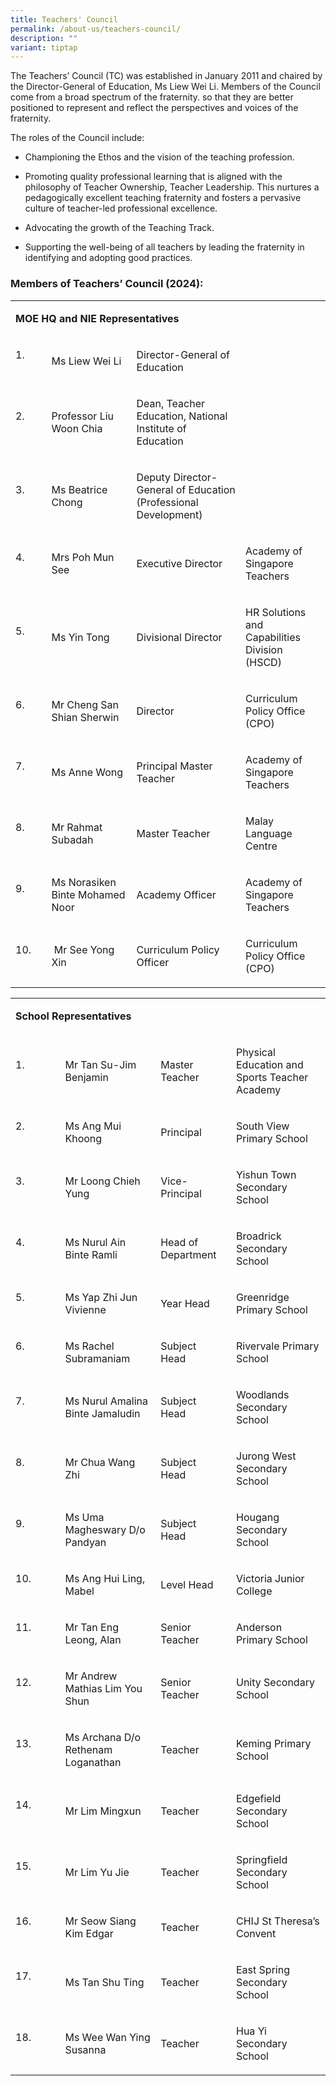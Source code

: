 ```yaml
---
title: Teachers' Council
permalink: /about-us/teachers-council/
description: ""
variant: tiptap
---
```

<p>The Teachers’ Council (TC) was established in January 2011 and chaired
by the Director-General of Education, Ms Liew Wei Li. Members of the Council
come from a broad spectrum of the fraternity. so that they are better positioned
to represent and reflect the perspectives and voices of the fraternity.</p>
<p>The roles of the Council include:</p>
<ul data-tight="true" class="tight">
<li>
<p>Championing the Ethos and the vision of the teaching profession.</p>
</li>
<li>
<p>Promoting quality professional learning that is aligned with the philosophy
of Teacher Ownership, Teacher Leadership. This nurtures a pedagogically
excellent teaching fraternity and fosters a pervasive culture of teacher-led
professional excellence.</p>
</li>
<li>
<p>Advocating the growth of the Teaching Track.</p>
</li>
<li>
<p>Supporting the well-being of all teachers by leading the fraternity in
identifying and adopting good practices.</p>
</li>
</ul>
<h3>Members of Teachers’ Council (2024):</h3>
<table style="minWidth: 100px">
<colgroup>
<col>
<col>
<col>
<col>
</colgroup>
<tbody>
<tr>
<td rowspan="1" colspan="4">
<p><strong>MOE HQ and NIE Representatives</strong>
</p>
</td>
</tr>
<tr>
<td rowspan="1" colspan="1">
<p>1.&nbsp;&nbsp;&nbsp;&nbsp;&nbsp;&nbsp; &nbsp;</p>
</td>
<td rowspan="1" colspan="1">
<p>Ms Liew Wei Li&nbsp;</p>
</td>
<td rowspan="1" colspan="1">
<p>Director-General of Education</p>
</td>
<td rowspan="1" colspan="1">
<p>&nbsp;</p>
</td>
</tr>
<tr>
<td rowspan="1" colspan="1">
<p>2.&nbsp;&nbsp;&nbsp;&nbsp;&nbsp;&nbsp; &nbsp;</p>
</td>
<td rowspan="1" colspan="1">
<p>Professor&nbsp;Liu Woon Chia</p>
</td>
<td rowspan="1" colspan="1">
<p>Dean, Teacher Education, National Institute of Education&nbsp;&nbsp;</p>
</td>
<td rowspan="1" colspan="1">
<p></p>
</td>
</tr>
<tr>
<td rowspan="1" colspan="1">
<p>3.&nbsp;&nbsp;&nbsp;&nbsp;&nbsp;&nbsp; &nbsp;</p>
</td>
<td rowspan="1" colspan="1">
<p>Ms Beatrice Chong</p>
</td>
<td rowspan="1" colspan="1">
<p>Deputy Director-General of Education (Professional Development)&nbsp;</p>
</td>
<td rowspan="1" colspan="1">
<p></p>
</td>
</tr>
<tr>
<td rowspan="1" colspan="1">
<p>4.&nbsp;&nbsp;&nbsp;&nbsp;&nbsp;&nbsp; &nbsp;</p>
</td>
<td rowspan="1" colspan="1">
<p>Mrs Poh Mun See&nbsp;</p>
</td>
<td rowspan="1" colspan="1">
<p>Executive Director&nbsp;</p>
</td>
<td rowspan="1" colspan="1">
<p>Academy of Singapore Teachers&nbsp;</p>
</td>
</tr>
<tr>
<td rowspan="1" colspan="1">
<p>5.&nbsp;&nbsp;&nbsp;&nbsp;&nbsp;&nbsp; &nbsp;</p>
</td>
<td rowspan="1" colspan="1">
<p>Ms Yin Tong&nbsp;</p>
</td>
<td rowspan="1" colspan="1">
<p>Divisional Director&nbsp;</p>
</td>
<td rowspan="1" colspan="1">
<p>HR Solutions and Capabilities Division (HSCD)&nbsp;</p>
</td>
</tr>
<tr>
<td rowspan="1" colspan="1">
<p>6.&nbsp;&nbsp;&nbsp;&nbsp;&nbsp;&nbsp; &nbsp;</p>
</td>
<td rowspan="1" colspan="1">
<p>Mr Cheng San Shian Sherwin&nbsp;</p>
</td>
<td rowspan="1" colspan="1">
<p>Director&nbsp;</p>
</td>
<td rowspan="1" colspan="1">
<p>Curriculum Policy Office (CPO)&nbsp;</p>
</td>
</tr>
<tr>
<td rowspan="1" colspan="1">
<p>7.&nbsp;&nbsp;&nbsp;&nbsp;&nbsp;&nbsp; &nbsp;</p>
</td>
<td rowspan="1" colspan="1">
<p>Ms Anne Wong</p>
</td>
<td rowspan="1" colspan="1">
<p>Principal Master Teacher</p>
</td>
<td rowspan="1" colspan="1">
<p>Academy of Singapore Teachers&nbsp;</p>
</td>
</tr>
<tr>
<td rowspan="1" colspan="1">
<p>8.&nbsp;&nbsp;&nbsp;&nbsp;&nbsp;&nbsp; &nbsp;</p>
</td>
<td rowspan="1" colspan="1">
<p>Mr Rahmat Subadah</p>
</td>
<td rowspan="1" colspan="1">
<p>Master Teacher</p>
</td>
<td rowspan="1" colspan="1">
<p>Malay Language Centre</p>
</td>
</tr>
<tr>
<td rowspan="1" colspan="1">
<p>9.&nbsp;&nbsp;&nbsp;&nbsp;&nbsp;&nbsp; &nbsp;</p>
</td>
<td rowspan="1" colspan="1">
<p>Ms Norasiken Binte Mohamed Noor</p>
</td>
<td rowspan="1" colspan="1">
<p>Academy Officer</p>
</td>
<td rowspan="1" colspan="1">
<p>Academy of Singapore Teachers&nbsp;</p>
</td>
</tr>
<tr>
<td rowspan="1" colspan="1">
<p>10.&nbsp;&nbsp;&nbsp; &nbsp;</p>
</td>
<td rowspan="1" colspan="1">
<p>&nbsp;Mr See Yong Xin</p>
</td>
<td rowspan="1" colspan="1">
<p>Curriculum Policy Officer</p>
</td>
<td rowspan="1" colspan="1">
<p>Curriculum Policy Office (CPO)&nbsp;</p>
</td>
</tr>
</tbody>
</table>
<p></p>
<table style="minWidth: 100px">
<colgroup>
<col>
<col>
<col>
<col>
</colgroup>
<tbody>
<tr>
<td rowspan="1" colspan="4">
<p><strong>School Representatives</strong>
</p>
</td>
</tr>
<tr>
<td rowspan="1" colspan="1">
<p>1.&nbsp;&nbsp;&nbsp;&nbsp;&nbsp;&nbsp;&nbsp;&nbsp;&nbsp;&nbsp;&nbsp; &nbsp;</p>
</td>
<td rowspan="1" colspan="1">
<p>Mr Tan Su-Jim Benjamin&nbsp;</p>
</td>
<td rowspan="1" colspan="1">
<p>Master Teacher&nbsp;</p>
</td>
<td rowspan="1" colspan="1">
<p>Physical Education and Sports Teacher Academy&nbsp;</p>
</td>
</tr>
<tr>
<td rowspan="1" colspan="1">
<p>2.&nbsp;&nbsp;&nbsp;&nbsp;&nbsp;&nbsp;&nbsp;&nbsp;&nbsp;&nbsp;&nbsp; &nbsp;</p>
</td>
<td rowspan="1" colspan="1">
<p>Ms Ang Mui Khoong</p>
</td>
<td rowspan="1" colspan="1">
<p>Principal&nbsp;</p>
</td>
<td rowspan="1" colspan="1">
<p>South View Primary School</p>
</td>
</tr>
<tr>
<td rowspan="1" colspan="1">
<p>3.&nbsp;&nbsp;&nbsp;&nbsp;&nbsp;&nbsp;&nbsp;&nbsp;&nbsp;&nbsp;&nbsp; &nbsp;</p>
</td>
<td rowspan="1" colspan="1">
<p>Mr Loong Chieh Yung&nbsp;</p>
</td>
<td rowspan="1" colspan="1">
<p>Vice-Principal&nbsp;</p>
</td>
<td rowspan="1" colspan="1">
<p>Yishun Town Secondary School&nbsp;</p>
</td>
</tr>
<tr>
<td rowspan="1" colspan="1">
<p>4.&nbsp;&nbsp;&nbsp;&nbsp;&nbsp;&nbsp;&nbsp;&nbsp;&nbsp;&nbsp;&nbsp; &nbsp;</p>
</td>
<td rowspan="1" colspan="1">
<p>Ms Nurul Ain Binte Ramli&nbsp;</p>
</td>
<td rowspan="1" colspan="1">
<p>Head of Department&nbsp;</p>
</td>
<td rowspan="1" colspan="1">
<p>Broadrick Secondary School&nbsp;</p>
</td>
</tr>
<tr>
<td rowspan="1" colspan="1">
<p>5.&nbsp;&nbsp;&nbsp;&nbsp;&nbsp;&nbsp;&nbsp;&nbsp;&nbsp;&nbsp;&nbsp; &nbsp;</p>
</td>
<td rowspan="1" colspan="1">
<p>Ms Yap Zhi Jun Vivienne&nbsp;</p>
</td>
<td rowspan="1" colspan="1">
<p>Year Head&nbsp;</p>
</td>
<td rowspan="1" colspan="1">
<p>Greenridge Primary School&nbsp;</p>
</td>
</tr>
<tr>
<td rowspan="1" colspan="1">
<p>6.&nbsp;&nbsp;&nbsp;&nbsp;&nbsp;&nbsp;&nbsp;&nbsp;&nbsp;&nbsp;&nbsp; &nbsp;</p>
</td>
<td rowspan="1" colspan="1">
<p>Ms Rachel Subramaniam</p>
</td>
<td rowspan="1" colspan="1">
<p>Subject Head&nbsp;</p>
</td>
<td rowspan="1" colspan="1">
<p>Rivervale Primary School</p>
</td>
</tr>
<tr>
<td rowspan="1" colspan="1">
<p>7.&nbsp;&nbsp;&nbsp;&nbsp;&nbsp;&nbsp;&nbsp;&nbsp;&nbsp;&nbsp;&nbsp; &nbsp;</p>
</td>
<td rowspan="1" colspan="1">
<p>Ms Nurul Amalina Binte Jamaludin&nbsp;</p>
</td>
<td rowspan="1" colspan="1">
<p>Subject Head&nbsp;</p>
</td>
<td rowspan="1" colspan="1">
<p>Woodlands Secondary School</p>
</td>
</tr>
<tr>
<td rowspan="1" colspan="1">
<p>8.&nbsp;&nbsp;&nbsp;&nbsp;&nbsp;&nbsp;&nbsp;&nbsp;&nbsp;&nbsp;&nbsp; &nbsp;</p>
</td>
<td rowspan="1" colspan="1">
<p>Mr Chua Wang Zhi&nbsp;</p>
</td>
<td rowspan="1" colspan="1">
<p>Subject Head&nbsp;</p>
</td>
<td rowspan="1" colspan="1">
<p>Jurong West Secondary School&nbsp;</p>
</td>
</tr>
<tr>
<td rowspan="1" colspan="1">
<p>9.&nbsp;&nbsp;&nbsp;&nbsp;&nbsp;&nbsp;&nbsp;&nbsp;&nbsp;&nbsp;&nbsp; &nbsp;</p>
</td>
<td rowspan="1" colspan="1">
<p>Ms Uma Magheswary D/o Pandyan</p>
</td>
<td rowspan="1" colspan="1">
<p>Subject Head&nbsp;</p>
</td>
<td rowspan="1" colspan="1">
<p>Hougang Secondary School</p>
</td>
</tr>
<tr>
<td rowspan="1" colspan="1">
<p>10.&nbsp;&nbsp;&nbsp;&nbsp;&nbsp;&nbsp;&nbsp; &nbsp;</p>
</td>
<td rowspan="1" colspan="1">
<p>Ms Ang Hui Ling, Mabel&nbsp;</p>
</td>
<td rowspan="1" colspan="1">
<p>Level Head&nbsp;</p>
</td>
<td rowspan="1" colspan="1">
<p>Victoria Junior College</p>
</td>
</tr>
<tr>
<td rowspan="1" colspan="1">
<p>11.&nbsp;&nbsp;&nbsp;&nbsp;&nbsp;&nbsp;&nbsp; &nbsp;</p>
</td>
<td rowspan="1" colspan="1">
<p>Mr Tan Eng Leong, Alan&nbsp;</p>
</td>
<td rowspan="1" colspan="1">
<p>Senior Teacher&nbsp;</p>
</td>
<td rowspan="1" colspan="1">
<p>Anderson Primary School&nbsp;</p>
</td>
</tr>
<tr>
<td rowspan="1" colspan="1">
<p>12.&nbsp;&nbsp;&nbsp;&nbsp;&nbsp;&nbsp;&nbsp; &nbsp;</p>
</td>
<td rowspan="1" colspan="1">
<p>Mr Andrew Mathias Lim You Shun</p>
</td>
<td rowspan="1" colspan="1">
<p>Senior Teacher&nbsp;</p>
</td>
<td rowspan="1" colspan="1">
<p>Unity Secondary School</p>
</td>
</tr>
<tr>
<td rowspan="1" colspan="1">
<p>13.&nbsp;&nbsp;&nbsp;&nbsp;&nbsp;&nbsp;&nbsp; &nbsp;</p>
</td>
<td rowspan="1" colspan="1">
<p>Ms Archana D/o Rethenam Loganathan</p>
</td>
<td rowspan="1" colspan="1">
<p>Teacher&nbsp;</p>
</td>
<td rowspan="1" colspan="1">
<p>Keming Primary School</p>
</td>
</tr>
<tr>
<td rowspan="1" colspan="1">
<p>14.&nbsp;&nbsp;&nbsp;&nbsp;&nbsp;&nbsp;&nbsp; &nbsp;</p>
</td>
<td rowspan="1" colspan="1">
<p>Mr Lim Mingxun</p>
</td>
<td rowspan="1" colspan="1">
<p>Teacher&nbsp;</p>
</td>
<td rowspan="1" colspan="1">
<p>Edgefield Secondary School&nbsp;</p>
</td>
</tr>
<tr>
<td rowspan="1" colspan="1">
<p>15.&nbsp;&nbsp;&nbsp;&nbsp;&nbsp;&nbsp;&nbsp; &nbsp;</p>
</td>
<td rowspan="1" colspan="1">
<p>Mr Lim Yu Jie</p>
</td>
<td rowspan="1" colspan="1">
<p>Teacher&nbsp;</p>
</td>
<td rowspan="1" colspan="1">
<p>Springfield Secondary School</p>
</td>
</tr>
<tr>
<td rowspan="1" colspan="1">
<p>16.&nbsp;&nbsp;&nbsp;&nbsp;&nbsp;&nbsp;&nbsp; &nbsp;</p>
</td>
<td rowspan="1" colspan="1">
<p>Mr Seow Siang Kim Edgar</p>
</td>
<td rowspan="1" colspan="1">
<p>Teacher&nbsp;</p>
</td>
<td rowspan="1" colspan="1">
<p>CHIJ St Theresa’s Convent</p>
</td>
</tr>
<tr>
<td rowspan="1" colspan="1">
<p>17.&nbsp;&nbsp;&nbsp;&nbsp;&nbsp;&nbsp;&nbsp; &nbsp;</p>
</td>
<td rowspan="1" colspan="1">
<p>Ms Tan Shu Ting</p>
</td>
<td rowspan="1" colspan="1">
<p>Teacher&nbsp;</p>
</td>
<td rowspan="1" colspan="1">
<p>East Spring Secondary School</p>
</td>
</tr>
<tr>
<td rowspan="1" colspan="1">
<p>18.&nbsp;&nbsp;&nbsp;&nbsp;&nbsp;&nbsp;&nbsp; &nbsp;</p>
</td>
<td rowspan="1" colspan="1">
<p>Ms Wee Wan Ying Susanna</p>
</td>
<td rowspan="1" colspan="1">
<p>Teacher</p>
</td>
<td rowspan="1" colspan="1">
<p>Hua Yi Secondary School</p>
</td>
</tr>
</tbody>
</table>
<p></p>